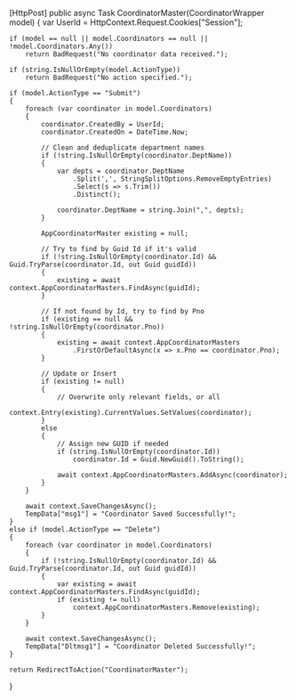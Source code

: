[HttpPost]
public async Task<IActionResult> CoordinatorMaster(CoordinatorWrapper model)
{
    var UserId = HttpContext.Request.Cookies["Session"];

    if (model == null || model.Coordinators == null || !model.Coordinators.Any())
        return BadRequest("No coordinator data received.");

    if (string.IsNullOrEmpty(model.ActionType))
        return BadRequest("No action specified.");

    if (model.ActionType == "Submit")
    {
        foreach (var coordinator in model.Coordinators)
        {
            coordinator.CreatedBy = UserId;
            coordinator.CreatedOn = DateTime.Now;

            // Clean and deduplicate department names
            if (!string.IsNullOrEmpty(coordinator.DeptName))
            {
                var depts = coordinator.DeptName
                    .Split(',', StringSplitOptions.RemoveEmptyEntries)
                    .Select(s => s.Trim())
                    .Distinct();

                coordinator.DeptName = string.Join(",", depts);
            }

            AppCoordinatorMaster existing = null;

            // Try to find by Guid Id if it's valid
            if (!string.IsNullOrEmpty(coordinator.Id) && Guid.TryParse(coordinator.Id, out Guid guidId))
            {
                existing = await context.AppCoordinatorMasters.FindAsync(guidId);
            }

            // If not found by Id, try to find by Pno
            if (existing == null && !string.IsNullOrEmpty(coordinator.Pno))
            {
                existing = await context.AppCoordinatorMasters
                    .FirstOrDefaultAsync(x => x.Pno == coordinator.Pno);
            }

            // Update or Insert
            if (existing != null)
            {
                // Overwrite only relevant fields, or all
                context.Entry(existing).CurrentValues.SetValues(coordinator);
            }
            else
            {
                // Assign new GUID if needed
                if (string.IsNullOrEmpty(coordinator.Id))
                    coordinator.Id = Guid.NewGuid().ToString();

                await context.AppCoordinatorMasters.AddAsync(coordinator);
            }
        }

        await context.SaveChangesAsync();
        TempData["msg1"] = "Coordinator Saved Successfully!";
    }
    else if (model.ActionType == "Delete")
    {
        foreach (var coordinator in model.Coordinators)
        {
            if (!string.IsNullOrEmpty(coordinator.Id) && Guid.TryParse(coordinator.Id, out Guid guidId))
            {
                var existing = await context.AppCoordinatorMasters.FindAsync(guidId);
                if (existing != null)
                    context.AppCoordinatorMasters.Remove(existing);
            }
        }

        await context.SaveChangesAsync();
        TempData["Dltmsg1"] = "Coordinator Deleted Successfully!";
    }

    return RedirectToAction("CoordinatorMaster");
}
